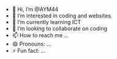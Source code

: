 - 👋 Hi, I’m @AYM44
- 👀 I’m interested in coding and websites
- 🌱 I’m currently learning ICT
- 💞️ I’m looking to collaborate on coding
- 📫 How to reach me ...
- 😄 Pronouns: ...
- ⚡ Fun fact: ...

<!---
AYM44/AYM44 is a ✨ special ✨ repository because its `README.md` (this file) appears on your GitHub profile.
You can click the Preview link to take a look at your changes.
--->
